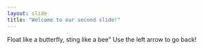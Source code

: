 ```yaml
---
layout: slide
title: "Welcome to our second slide!"
---
```

Float like a butterfly, sting like a bee"
Use the left arrow to go back!
